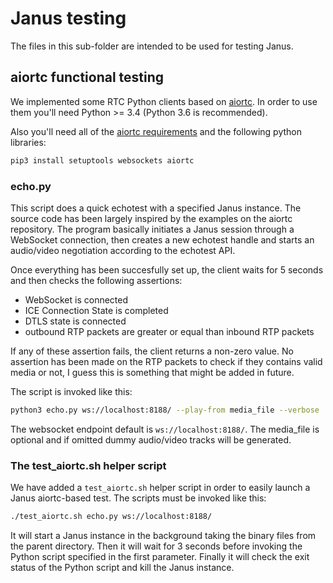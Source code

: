 # Janus testing

The files in this sub-folder are intended to be used for testing Janus.

## aiortc functional testing

We implemented some RTC Python clients based on [aiortc](https://github.com/aiortc/aiortc).
In order to use them you'll need Python >= 3.4 (Python 3.6 is recommended).

Also you'll need all of the [aiortc requirements](https://github.com/aiortc/aiortc#requirements) and the following python libraries:

```bash
pip3 install setuptools websockets aiortc
```

### echo.py

This script does a quick echotest with a specified Janus instance.
The source code has been largely inspired by the examples on the aiortc repository.
The program basically initiates a Janus session through a WebSocket connection, then creates a new echotest handle and starts an audio/video negotiation according to the echotest API.

Once everything has been succesfully set up, the client waits for 5 seconds and then checks the following assertions:
* WebSocket is connected
* ICE Connection State is completed
* DTLS state is connected
* outbound RTP packets are greater or equal than inbound RTP packets

If any of these assertion fails, the client returns a non-zero value.
No assertion has been made on the RTP packets to check if they contains valid media or not, I guess this is something that might be added in future.

The script is invoked like this:

```bash
python3 echo.py ws://localhost:8188/ --play-from media_file --verbose
```

The websocket endpoint default is `ws://localhost:8188/`.
The media_file is optional and if omitted dummy audio/video tracks will be generated.

### The test_aiortc.sh helper script

We have added a `test_aiortc.sh` helper script in order to easily launch a Janus aiortc-based test.
The scripts must be invoked like this:

```bash
./test_aiortc.sh echo.py ws://localhost:8188/
```

It will start a Janus instance in the background taking the binary files from the parent directory.
Then it will wait for 3 seconds before invoking the Python script specified in the first parameter.
Finally it will check the exit status of the Python script and kill the Janus instance.
